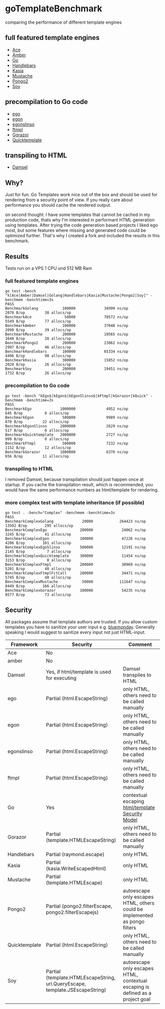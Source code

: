 # goTemplateBenchmark
comparing the performance of different template engines

## full featured template engines
* [Ace](https://github.com/yosssi/ace)
* [Amber](https://github.com/eknkc/amber)
* [Go](https://golang.org/pkg/html/template)
* [Handlebars](https://github.com/aymerick/raymond)
* [Kasia](https://github.com/ziutek/kasia.go)
* [Mustache](https://github.com/hoisie/mustache)
* [Pongo2](https://github.com/flosch/pongo2)
* [Soy](https://github.com/robfig/soy)

## precompilation to Go code
* [ego](https://github.com/benbjohnson/ego)
* [egon](https://github.com/commondream/egon)
* [egonslinso](https://github.com/SlinSo/egon)
* [ftmpl](https://github.com/tkrajina/ftmpl)
* [Gorazor](https://github.com/sipin/gorazor)
* [Quicktemplate](https://github.com/valyala/quicktemplate)

## transpiling to HTML
* [Damsel](https://github.com/dskinner/damsel)

## Why?
Just for fun. Go Templates work nice out of the box and should be used for rendering from a security point of view.
If you really care about performance you should cache the rendered output.

on second thought:
I have some templates that cannot be cached in my production code, thats why I'm interested in performant
HTML generation using templates. After trying the code generation based projects I liked ego most, but some
features where missing and generated code could be optimized further. That's why I created a fork
and included the results in this benchmark.

## Results
Tests run on a VPS 1 CPU und 512 MB Ram

### full featured template engines
```
go test -bench "k[Ace|Amber|Damsel|Golang|Handlebars|Kasia|Mustache|Pongo2|Soy]" -benchmem -benchtime=3s
PASS
BenchmarkGolang           100000             34999 ns/op            2078 B/op         38 allocs/op
BenchmarkAce               50000             78572 ns/op            5549 B/op         77 allocs/op
BenchmarkAmber            100000             37048 ns/op            2090 B/op         39 allocs/op
BenchmarkMustache         200000             19565 ns/op            1648 B/op         28 allocs/op
BenchmarkPongo2           200000             23062 ns/op            2997 B/op         46 allocs/op
BenchmarkHandlebars       100000             65334 ns/op            4496 B/op         90 allocs/op
BenchmarkKasia            300000             15852 ns/op            2028 B/op         26 allocs/op
BenchmarkSoy              200000             19451 ns/op            1732 B/op         26 allocs/op
```

### precompilation to Go code
```
go test -bench "kEgo$|kEgon$|kEgonSlinso$|kFtmpl|kGorazor|kQuick" -benchmem -benchtime=3s
PASS
BenchmarkEgo             1000000              4952 ns/op             645 B/op          8 allocs/op
BenchmarkEgon             500000              9989 ns/op             870 B/op         22 allocs/op
BenchmarkEgonSlinso      2000000              2629 ns/op             517 B/op          0 allocs/op
BenchmarkQuicktemplate   2000000              2727 ns/op             999 B/op          0 allocs/op
BenchmarkFtmpl            500000              7232 ns/op            1152 B/op         12 allocs/op
BenchmarkGorazor         1000000              6370 ns/op             656 B/op         11 allocs/op
```

### transpiling to HTML
I removed Damsel, because transpilation should just happen once at startup. If you cache the transpilation result, which is recommended, you would have the same performance numbers as html/template for rendering.

### more complex test with template inheritance (if possible)
```
go test . -bench="Complex" -benchmem -benchtime=3s
PASS
BenchmarkComplexGolang             20000            264423 ns/op           13502 B/op        295 allocs/op
BenchmarkComplexEgo               200000             24062 ns/op            3245 B/op         41 allocs/op
BenchmarkComplexEgon              100000             47226 ns/op            4206 B/op        101 allocs/op
BenchmarkComplexEgoSlinso         500000             12191 ns/op            2145 B/op          7 allocs/op
BenchmarkComplexQuicktemplate     300000             11454 ns/op            3153 B/op          0 allocs/op
BenchmarkComplexFtmpl             200000             30969 ns/op            5201 B/op         40 allocs/op
BenchmarkComplexFtmplFctCall      200000             34471 ns/op            5745 B/op         48 allocs/op
BenchmarkComplexMustache           50000            111647 ns/op            8449 B/op        166 allocs/op
BenchmarkComplexGorazor           100000             54235 ns/op            8577 B/op         73 allocs/op
```

## Security
All packages assume that template authors are trusted. If you allow custom templates you have to sanitize your user input e.g. [bluemonday](https://github.com/microcosm-cc/bluemonday). Generally speaking I would suggest to sanitize every input not just HTML-input. 

| Framework | Security | Comment |
| --------- | -------- | ------- |
| Ace | No | |
| amber | No | |
| Damsel | Yes, if html/template is used for executing | Damsel transpiles to HTML |
| ego | Partial (html.EscapeString) | only HTML, others need to be called manually |
| egon | Partial (html.EscapeString) | only HTML, others need to be called manually |
| egonslinso | Partial (html.EscapeString) | only HTML, others need to be called manually |
| ftmpl | Partial (html.EscapeString) | only HTML, others need to be called manually |
| Go | Yes | contextual escaping [html/template Security Model](https://golang.org/pkg/html/template/#hdr-Security_Model) |
| Gorazor | Partial (template.HTMLEscapeString) | only HTML, others need to be called manually |
| Handlebars | Partial (raymond.escape) | only HTML |
| Kasia | Partial (kasia.WriteEscapedHtml) | only HTML |
| Mustache | Partial (template.HTMLEscape) | only HTML |
| Pongo2 | Partial (pongo2.filterEscape, pongo2.filterEscapejs) | autoescape only escapes HTML, others could be implemented as pongo filters |
| Quicktemplate | Partial (html.EscapeString) | only HTML, others need to be called manually |
| Soy | Partial (template.HTMLEscapeString, url.QueryEscape, template.JSEscapeString) | autoescape only escapes HTML, contextual escaping is defined as a project goal |
